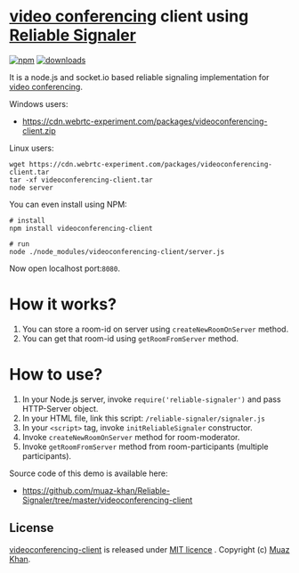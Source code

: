 # [video conferencing](https://github.com/muaz-khan/WebRTC-Experiment/tree/master/video-conferencing) client using [Reliable Signaler](https://github.com/muaz-khan/Reliable-Signaler)

[![npm](https://img.shields.io/npm/v/videoconferencing-client.svg)](https://npmjs.org/package/videoconferencing-client) [![downloads](https://img.shields.io/npm/dm/videoconferencing-client.svg)](https://npmjs.org/package/videoconferencing-client)

It is a node.js and socket.io based reliable signaling implementation for [video conferencing](https://github.com/muaz-khan/WebRTC-Experiment/tree/master/video-conferencing).

Windows users: 

* https://cdn.webrtc-experiment.com/packages/videoconferencing-client.zip

Linux users:

```
wget https://cdn.webrtc-experiment.com/packages/videoconferencing-client.tar
tar -xf videoconferencing-client.tar
node server
```

You can even install using NPM:

```
# install
npm install videoconferencing-client

# run
node ./node_modules/videoconferencing-client/server.js
```

Now open localhost port:`8080`.

# How it works?

1. You can store a room-id on server using `createNewRoomOnServer` method.
2. You can get that room-id using `getRoomFromServer` method.

# How to use?

1. In your Node.js server, invoke `require('reliable-signaler')` and pass HTTP-Server object.
2. In your HTML file, link this script: `/reliable-signaler/signaler.js`
3. In your `<script>` tag, invoke `initReliableSignaler` constructor.
4. Invoke `createNewRoomOnServer` method for room-moderator.
5. Invoke `getRoomFromServer` method from room-participants (multiple participants).

Source code of this demo is available here:

* https://github.com/muaz-khan/Reliable-Signaler/tree/master/videoconferencing-client

## License

[videoconferencing-client](https://www.npmjs.org/package/videoconferencing-client) is released under [MIT licence](https://www.webrtc-experiment.com/licence/) . Copyright (c) [Muaz Khan](https://plus.google.com/+MuazKhan).
